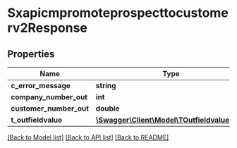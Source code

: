 # Sxapicmpromoteprospecttocustomerv2Response

## Properties
Name | Type | Description | Notes
------------ | ------------- | ------------- | -------------
**c_error_message** | **string** |  | [optional] 
**company_number_out** | **int** |  | [optional] 
**customer_number_out** | **double** |  | [optional] 
**t_outfieldvalue** | [**\Swagger\Client\Model\TOutfieldvalueResp**](TOutfieldvalueResp.md) |  | [optional] 

[[Back to Model list]](../README.md#documentation-for-models) [[Back to API list]](../README.md#documentation-for-api-endpoints) [[Back to README]](../README.md)


